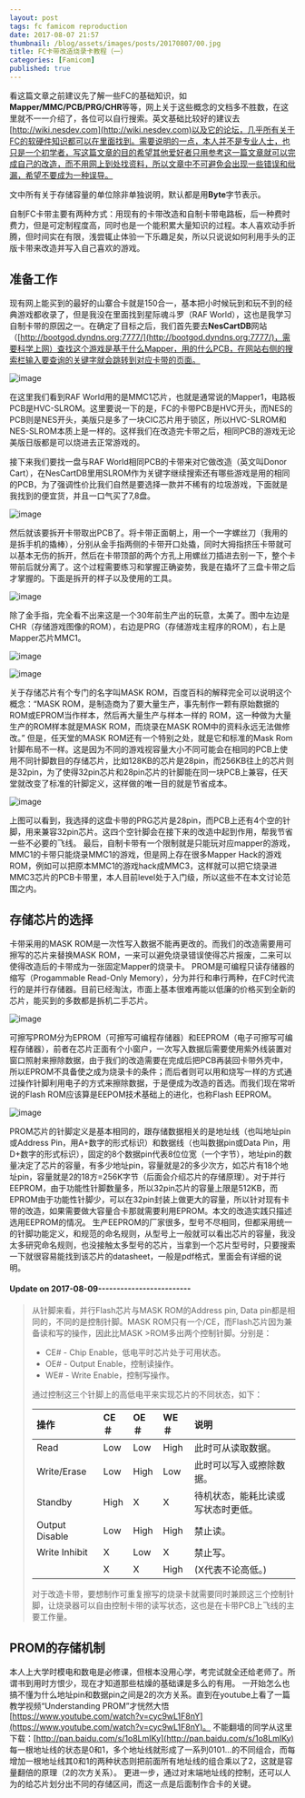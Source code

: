 ```yaml
---
layout: post
tags: fc famicom reproduction
date: 2017-08-07 21:57
thumbnail: /blog/assets/images/posts/20170807/00.jpg
title: FC卡带改造烧录卡教程（一）
categories: [Famicom]
published: true
---
```


看这篇文章之前建议先了解一些FC的基础知识，如**Mapper/MMC/PCB/PRG/CHR**等等，网上关于这些概念的文档多不胜数，在这里就不一一介绍了，各位可以自行搜索。英文基础比较好的建议去[http://wiki.nesdev.com](http://wiki.nesdev.com)以及它的论坛，几乎所有关于FC的软硬件知识都可以在里面找到。需要说明的一点，本人并不是专业人士，也只是一个初学者，写这篇文章的目的希望其他爱好者只用参考这一篇文章就可以完成自己的改造，而不用网上到处找资料，所以文章中不可避免会出现一些错误和纰漏，希望不要成为一种误导。

<!--more-->

文中所有关于存储容量的单位除非单独说明，默认都是用**Byte**字节表示。

自制FC卡带主要有两种方式：用现有的卡带改造和自制卡带电路板，后一种费时费力，但是可定制程度高，同时也是一个能积累大量知识的过程。本人喜欢动手折腾，但时间实在有限，浅尝辄止体验一下乐趣足矣，所以只说说如何利用手头的正版卡带来改造并写入自己喜欢的游戏。

## [](#header-2)准备工作

现有网上能买到的最好的山寨合卡就是150合一，基本把小时候玩到和玩不到的经典游戏都收录了，但是我没在里面找到星际魂斗罗（RAF World），这也是我学习自制卡带的原因之一。在确定了目标之后，我们首先要去**NesCartDB**网站（[http://bootgod.dyndns.org:7777/](http://bootgod.dyndns.org:7777/)，需要科学上网）查找这个游戏是基于什么Mapper，用的什么PCB，在网站右侧的搜索栏输入要查询的关键字就会跳转到对应卡带的页面。

![image](/blog/assets/images/posts/20170807/01.png)

在这里我们看到RAF World用的是MMC1芯片，也就是通常说的Mapper1，电路板PCB是HVC-SLROM。这里要说一下的是，FC的卡带PCB是HVC开头，而NES的PCB则是NES开头，美版只是多了一块CIC芯片用于锁区，所以HVC-SLROM和NES-SLROM本质上是一样的。这样我们在改造完卡带之后，相同PCB的游戏无论美版日版都是可以烧进去正常游戏的。

接下来我们要找一盘与RAF World相同PCB的卡带来对它做改造（英文叫Donor Cart），在NesCartDB里用SLROM作为关键字继续搜索还有哪些游戏是用的相同的PCB，为了强调性价比我们自然是要选择一款并不稀有的垃圾游戏，下面就是我找到的便宜货，并且一口气买了7,8盘。

![image](/blog/assets/images/posts/20170807/02.jpg)

然后就该要拆开卡带取出PCB了。将卡带正面朝上，用一个一字螺丝刀（我用的是拆手机的撬棒），分别从金手指两侧的卡带开口处撬，同时大拇指挤压卡带就可以基本无伤的拆开，然后在卡带顶部的两个方孔上用螺丝刀插进去别一下，整个卡带前后就分离了。这个过程需要练习和掌握正确姿势，我是在撬坏了三盘卡带之后才掌握的。下面是拆开的样子以及使用的工具。

![image](/blog/assets/images/posts/20170807/03.jpg)

除了金手指，完全看不出来这是一个30年前生产出的玩意，太美了。图中左边是CHR（存储游戏图像的ROM），右边是PRG（存储游戏主程序的ROM），右上是Mapper芯片MMC1。

![image](/blog/assets/images/posts/20170807/04.jpg)

![image](/blog/assets/images/posts/20170807/05.jpg)

关于存储芯片有个专门的名字叫MASK ROM，百度百科的解释完全可以说明这个概念：“MASK ROM，是制造商为了要大量生产，事先制作一颗有原始数据的ROM或EPROM当作样本，然后再大量生产与样本一样的 ROM，这一种做为大量生产的ROM样本就是MASK ROM，而烧录在MASK ROM中的资料永远无法做修改。”
但是，任天堂的MASK ROM还有一个特别之处，就是它和标准的Mask Rom针脚布局不一样。这是因为不同的游戏视容量大小不同可能会在相同的PCB上使用不同针脚数目的存储芯片，比如128KB的芯片是28pin，而256KB往上的芯片则是32pin，为了使得32pin芯片和28pin芯片的针脚能在同一块PCB上兼容，任天堂就改变了标准的针脚定义，这样做的唯一目的就是节省成本。

![image](/blog/assets/images/posts/20170807/06.jpg)

上图可以看到，我选择的这盘卡带的PRG芯片是28pin，而PCB上还有4个空的针脚，用来兼容32pin芯片。这四个空针脚会在接下来的改造中起到作用，帮我节省一些不必要的飞线。
最后，自制卡带有一个限制就是只能玩对应mapper的游戏，MMC1的卡带只能烧录MMC1的游戏，但是网上存在很多Mapper Hack的游戏ROM，例如可以把原本MMC1的游戏hack成MMC3，这样就可以把它烧录进MMC3芯片的PCB卡带里，本人目前level处于入门级，所以这些不在本文讨论范围之内。

## [](#header-2)存储芯片的选择

卡带采用的MASK ROM是一次性写入数据不能再更改的。而我们的改造需要用可擦写的芯片来替换MASK ROM，一来可以避免烧录错误使得芯片报废，二来可以使得改造后的卡带成为一张固定Mapper的烧录卡。
PROM是可编程只读存储器的缩写（Progammable Read-Only Memory），分为并行和串行两种，在FC时代流行的是并行存储器。目前已经淘汰，市面上基本很难再能以低廉的价格买到全新的芯片，能买到的多数都是拆机二手芯片。

![image](/blog/assets/images/posts/20170807/07.jpg)

可擦写PROM分为EPROM（可擦写可编程存储器）和EEPROM（电子可擦写可编程存储器），前者在芯片正面有个小窗户，一次写入数据后需要使用紫外线装置对窗口照射来擦除数据，由于我们的改造需要在完成后把PCB再装回卡带外壳中，所以EPROM不具备使之成为烧录卡的条件；而后者则可以用和烧写一样的方式通过操作针脚利用电子的方式来擦除数据，于是便成为改造的首选。而我们现在常听说的Flash ROM应该算是EEPOM技术基础上的进化，也称Flash EEPROM。

![image](/blog/assets/images/posts/20170807/08.png)

PROM芯片的针脚定义是基本相同的，跟存储数据相关的是地址线（也叫地址pin或Address Pin，用A+数字的形式标识）和数据线（也叫数据pin或Data Pin，用D+数字的形式标识），固定的8个数据pin代表8位位宽（一个字节），地址pin的数量决定了芯片的容量，有多少地址pin，容量就是2的多少次方，如芯片有18个地址pin，容量就是2的18方=256K字节（后面会介绍芯片的存储原理）。对于并行EEPROM，由于功能性针脚数量多，所以32pin芯片的容量上限是512KB，而EPROM由于功能性针脚少，可以在32pin封装上做更大的容量，所以针对现有卡带的改造，如果需要做大容量合卡那就需要利用EPROM。本文的改造实践只描述选用EEPROM的情况。
生产EEPROM的厂家很多，型号不尽相同，但都采用统一的针脚功能定义，和规范的命名规则，从型号上一般就可以看出芯片的容量，我没太多研究命名规则，也没接触太多型号的芯片，当拿到一个芯片型号时，只要搜索一下就很容易能找到该芯片的datasheet，一般是pdf格式，里面会有详细的说明。

#### Update on 2017-08-09-------------------------
> 
> 从针脚来看，并行Flash芯片与MASK ROM的Address pin, Data pin都是相同的，不同的是控制针脚。MASK ROM只有一个/CE，而Flash芯片因为兼备读和写的操作，因此比MASK >ROM多出两个控制针脚。分别是：
> 
> *   CE# - Chip Enable，低电平时芯片处于可用状态。
> *   OE# - Output Enable，控制读操作。
> *   WE# - Write Enable，控制写操作。
>
> 通过控制这三个针脚上的高低电平来实现芯片的不同状态，如下：
>
> | 操作           | CE＃  | OE＃  | WE＃  | 说明                                 |
> |:---------------|:------|:------|:------|:-------------------------------------|
> | Read           | Low   | Low   | High  | 此时可从读取数据。                   |
> | Write/Erase    | Low   | High  | Low   | 此时可以写入或擦除数据。             |
> | Standby        | High  | X     | X     | 待机状态，能耗比读或写状态时更低。   |
> | Output Disable | Low   | High  | High  | 禁止读。                             |
> | Write Inhibit  | X     | Low   | X     | 禁止写。                             |
> |                | X     | X     | High  | (X代表不论高低。)                    |
> 
> 对于改造卡带，要想制作可重复擦写的烧录卡就需要同时兼顾这三个控制针脚，让烧录器可以自由控制卡带的读写状态，这也是在卡带PCB上飞线的主要工作量。

## [](#header-2)PROM的存储机制

本人上大学时模电和数电是必修课，但根本没用心学，考完试就全还给老师了。所谓书到用时方恨少，现在才知道那些枯燥的基础课是多么的有用。
一开始怎么也搞不懂为什么地址pin和数据pin之间是2的次方关系。直到在youtube上看了一篇教学视频“Understanding PROM”才恍然大悟[https://www.youtube.com/watch?v=cyc9wL1F8nY](https://www.youtube.com/watch?v=cyc9wL1F8nY)。
不能翻墙的同学从这里下载：[http://pan.baidu.com/s/1o8LmIKy](http://pan.baidu.com/s/1o8LmIKy)
每一根地址线的状态是0和1，多个地址线就形成了一系列0101…的不同组合，而每增加一根地址线其0和1的两种状态则把前面所有地址线的组合乘以了2，这就是容量翻倍的原理（2的次方关系）。
更进一步，通过对末端地址线的控制，还可以人为的给芯片划分出不同的存储区间，而这一点是后面制作合卡的关键。
